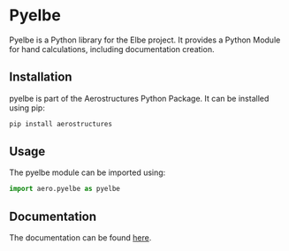 # Pyelbe

Pyelbe is a Python library for the Elbe project. It provides a Python Module for hand calculations, including documentation creation.

## Installation

pyelbe is part of the Aerostructures Python Package. It can be installed using pip:

```bash
pip install aerostructures
```

## Usage

The pyelbe module can be imported using:

```python
import aero.pyelbe as pyelbe
```

## Documentation

The documentation can be found [here](https://aerostructures.readthedocs.io/en/latest/pyelbe.html).

